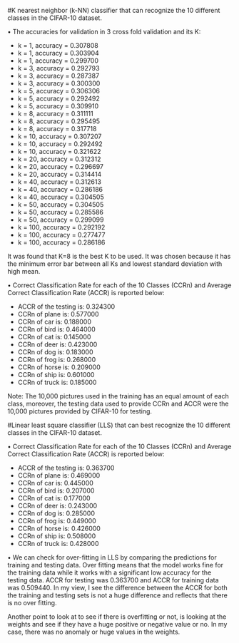 #K nearest neighbor (k-NN) classifier that can recognize the 10 different classes in the CIFAR-10 dataset.

•	The accuracies for validation in 3 cross fold validation and its K:

-	k = 1, accuracy = 0.307808
-	k = 1, accuracy = 0.303904
-	k = 1, accuracy = 0.299700
-	k = 3, accuracy = 0.292793
-	k = 3, accuracy = 0.287387
-	k = 3, accuracy = 0.300300
-	k = 5, accuracy = 0.306306
-	k = 5, accuracy = 0.292492
-	k = 5, accuracy = 0.309910
-	k = 8, accuracy = 0.311111
-	k = 8, accuracy = 0.295495
-	k = 8, accuracy = 0.317718
-	k = 10, accuracy = 0.307207
-	k = 10, accuracy = 0.292492
-	k = 10, accuracy = 0.321622
-	k = 20, accuracy = 0.312312
-	k = 20, accuracy = 0.296697
-	k = 20, accuracy = 0.314414
-	k = 40, accuracy = 0.312613
-	k = 40, accuracy = 0.286186
-	k = 40, accuracy = 0.304505
-	k = 50, accuracy = 0.304505
-	k = 50, accuracy = 0.285586
-	k = 50, accuracy = 0.299099
-	k = 100, accuracy = 0.292192
-	k = 100, accuracy = 0.277477
-	k = 100, accuracy = 0.286186

It was found that K=8 is the best K to be used. It was chosen because it has the minimum error bar between all Ks and lowest standard deviation with high mean. 

•	Correct Classification Rate for each of the 10 Classes (CCRn) and Average Correct Classification Rate (ACCR) is reported below: 
-	ACCR of the testing is: 0.324300
-	CCRn of plane is:  0.577000
-	CCRn of car is:  0.188000
-	CCRn of bird is:  0.464000
-	CCRn of cat is:  0.145000
-	CCRn of deer is:  0.423000
-	CCRn of dog is:  0.183000
-	CCRn of frog is:  0.268000
-	CCRn of horse is:  0.209000
-	CCRn of ship is:  0.601000
-	CCRn of truck is:  0.185000

Note: The 10,000 pictures used in the training has an equal amount of each class, moreover, the testing data used to provide CCRn and ACCR were the 10,000 pictures provided by CIFAR-10 for testing.  

#Linear least square classifier (LLS) that can best recognize the 10 different classes in the CIFAR-10 dataset.

•	Correct Classification Rate for each of the 10 Classes (CCRn) and Average Correct Classification Rate (ACCR) is reported below: 

-	ACCR of the testing is: 0.363700
-	CCRn of plane is:  0.469000
-	CCRn of car is:  0.445000
-	CCRn of bird is:  0.207000
-	CCRn of cat is:  0.177000
-	CCRn of deer is:  0.243000
-	CCRn of dog is:  0.285000
-	CCRn of frog is:  0.449000
-	CCRn of horse is:  0.426000
-	CCRn of ship is:  0.508000
-	CCRn of truck is:  0.428000

•	We can check for over-fitting in LLS by comparing the predictions for training and testing data. Over fitting means that the model works fine for the training data while it works with a significant low accuracy for the testing data. ACCR for testing was 0.363700 and ACCR for training data was 0.509440. In my view, I see the difference between the ACCR for both the training and testing sets is not a huge difference and reflects that there is no over fitting. 

Another point to look at to see if there is overfitting or not, is looking at the weights and see if they have a huge positive or negative value or no. In my case, there was no anomaly or huge values in the weights. 


 
 
